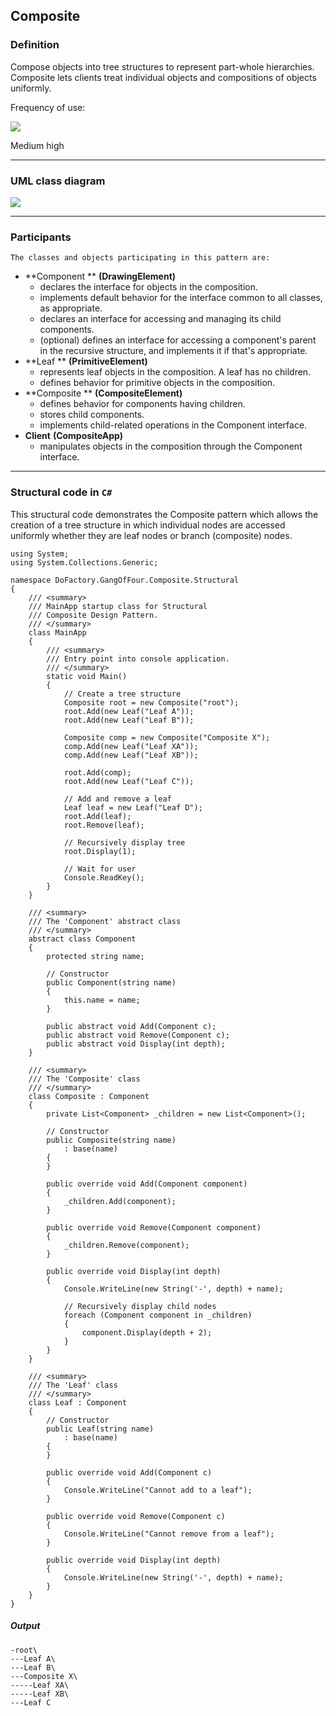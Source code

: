 ## Composite

### Definition

Compose objects into tree structures to represent part-whole hierarchies. Composite lets clients treat individual objects and compositions of objects uniformly.

Frequency of use:

![](https://www.dofactory.com/img/patterns/use-medium-high.jpg)

Medium high

---

### UML class diagram

![](https://www.dofactory.com/img/diagrams/net/composite.png)

---

### Participants

    The classes and objects participating in this pattern are:

- **Component ** **(DrawingElement)**
  - declares the interface for objects in the composition.
  - implements default behavior for the interface common to all classes, as appropriate.
  - declares an interface for accessing and managing its child components.
  - (optional) defines an interface for accessing a component's parent in the recursive structure, and implements it if that's appropriate.
- **Leaf ** **(PrimitiveElement)**
  - represents leaf objects in the composition. A leaf has no children.
  - defines behavior for primitive objects in the composition.
- **Composite ** **(CompositeElement)**
  - defines behavior for components having children.
  - stores child components.
  - implements child-related operations in the Component interface.
- **Client** **(CompositeApp)**
  - manipulates objects in the composition through the Component interface.

---

### Structural code in `C#`

This structural code demonstrates the Composite pattern which allows the creation of a tree structure in which individual nodes are accessed uniformly whether they are leaf nodes or branch (composite) nodes.

    using System;
    using System.Collections.Generic;

    namespace DoFactory.GangOfFour.Composite.Structural
    {
        /// <summary>
        /// MainApp startup class for Structural
        /// Composite Design Pattern.
        /// </summary>
        class MainApp
        {
            /// <summary>
            /// Entry point into console application.
            /// </summary>
            static void Main()
            {
                // Create a tree structure
                Composite root = new Composite("root");
                root.Add(new Leaf("Leaf A"));
                root.Add(new Leaf("Leaf B"));

                Composite comp = new Composite("Composite X");
                comp.Add(new Leaf("Leaf XA"));
                comp.Add(new Leaf("Leaf XB"));

                root.Add(comp);
                root.Add(new Leaf("Leaf C"));

                // Add and remove a leaf
                Leaf leaf = new Leaf("Leaf D");
                root.Add(leaf);
                root.Remove(leaf);

                // Recursively display tree
                root.Display(1);

                // Wait for user
                Console.ReadKey();
            }
        }

        /// <summary>
        /// The 'Component' abstract class
        /// </summary>
        abstract class Component
        {
            protected string name;

            // Constructor
            public Component(string name)
            {
                this.name = name;
            }

            public abstract void Add(Component c);
            public abstract void Remove(Component c);
            public abstract void Display(int depth);
        }

        /// <summary>
        /// The 'Composite' class
        /// </summary>
        class Composite : Component
        {
            private List<Component> _children = new List<Component>();

            // Constructor
            public Composite(string name)
                : base(name)
            {
            }

            public override void Add(Component component)
            {
                _children.Add(component);
            }

            public override void Remove(Component component)
            {
                _children.Remove(component);
            }

            public override void Display(int depth)
            {
                Console.WriteLine(new String('-', depth) + name);

                // Recursively display child nodes
                foreach (Component component in _children)
                {
                    component.Display(depth + 2);
                }
            }
        }

        /// <summary>
        /// The 'Leaf' class
        /// </summary>
        class Leaf : Component
        {
            // Constructor
            public Leaf(string name)
                : base(name)
            {
            }

            public override void Add(Component c)
            {
                Console.WriteLine("Cannot add to a leaf");
            }

            public override void Remove(Component c)
            {
                Console.WriteLine("Cannot remove from a leaf");
            }

            public override void Display(int depth)
            {
                Console.WriteLine(new String('-', depth) + name);
            }
        }
    }

##### Output

    -root\
    ---Leaf A\
    ---Leaf B\
    ---Composite X\
    -----Leaf XA\
    -----Leaf XB\
    ---Leaf C
